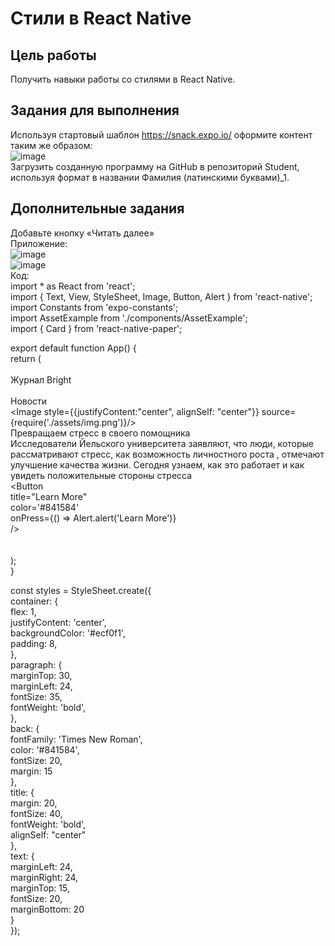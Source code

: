 # Стили в React Native
## Цель работы
Получить навыки работы со стилями в React Native.  
## Задания для выполнения
Используя стартовый шаблон https://snack.expo.io/ оформите контент таким же образом:  
![image](https://user-images.githubusercontent.com/70998859/156581534-92549959-d102-4147-9bbb-fd9cd9c97956.png)  
Загрузить созданную программу на GitHub в репозиторий Student, используя формат в названии Фамилия (латинскими буквами)_1.  
## Дополнительные задания
Добавьте кнопку «Читать далее»  
Приложение:  
![image](https://user-images.githubusercontent.com/70998859/156585809-68638791-0145-4807-ada7-eaacf8d55419.png)  
![image](https://user-images.githubusercontent.com/70998859/156585848-4758c295-1408-4679-aff0-d26d83afd553.png)  
Код:  
import * as React from 'react';  
import { Text, View, StyleSheet, Image, Button, Alert } from 'react-native';  
import Constants from 'expo-constants';  
import AssetExample from './components/AssetExample';  
import { Card } from 'react-native-paper';  
  
export default function App() {  
  return (  
    <View style={styles.container}>  
      <Text style={styles.title}>Журнал Bright</Text>  
      <Card>  
        <Text style={styles.back}>Новости</Text>  
        <Image style={{justifyContent:"center", alignSelf: "center"}} source={require('./assets/img.png')}/>  
        <Text style={styles.paragraph}>Превращаем стресс в своего помощника</Text>  
        <Text style={styles.text}>Исследователи Йельского университета заявляют, что люди, которые рассматривают стресс, как возможность личностного роста , отмечают улучшение качества жизни. Сегодня узнаем, как это работает и как увидеть положительные стороны стресса</Text>  
        <Button  
        title="Learn More"  
        color='#841584'  
        onPress={() => Alert.alert('Learn More')}  
        />  
      </Card>  
    </View>  
  );  
}  
  
const styles = StyleSheet.create({  
  container: {  
    flex: 1,  
    justifyContent: 'center',  
    backgroundColor: '#ecf0f1',  
    padding: 8,  
  },  
  paragraph: {  
    marginTop: 30,  
    marginLeft: 24,  
    fontSize: 35,  
    fontWeight: 'bold',  
  },  
  back: {  
    fontFamily: 'Times New Roman',  
    color: '#841584',  
    fontSize: 20,  
    margin: 15  
  },  
  title: {  
    margin: 20,  
    fontSize: 40,  
    fontWeight: 'bold',  
    alignSelf: "center"  
  },  
  text: {  
    marginLeft: 24,  
    marginRight: 24,  
    marginTop: 15,  
    fontSize: 20,  
    marginBottom: 20  
  }  
});  
